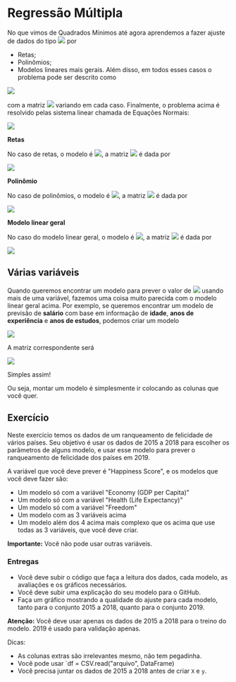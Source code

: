 # Regressão Múltipla

No que vimos de Quadrados Mínimos até agora aprendemos a fazer ajuste de dados do tipo <img src="https://render.githubusercontent.com/render/math?math=\color{cyan}(x_i, y_i), \ i = 1, \dots, n"> por
- Retas;
- Polinômios;
- Modelos lineares mais gerais.
Além disso, em todos esses casos o problema pode ser descrito como

<img src="https://render.githubusercontent.com/render/math?math=\color{cyan}\displaystyle \min_{\beta} \tfrac{1}{2} \Vert X\beta - y\Vert^2,">

com a matriz <img src="https://render.githubusercontent.com/render/math?math=\color{cyan}X"> variando em cada caso. Finalmente, o problema acima é resolvido pelas sistema linear chamada de Equações Normais:

<img src="https://render.githubusercontent.com/render/math?math=\color{cyan}\displaystyle X^T X \beta = X^T y.">

**Retas**

No caso de retas, o modelo é <img src="https://render.githubusercontent.com/render/math?math=\color{cyan} h_{\beta}(x) = \beta_0 %2B \beta_1 x">, a matriz <img src="https://render.githubusercontent.com/render/math?math=\color{cyan}X"> é dada por

<img src="https://render.githubusercontent.com/render/math?math=%5Ccolor%7Bcyan%7D%5Cdisplaystyle%20X%20%3D%20%5Cbegin%7Bbmatrix%7D%201%20%26%20x_1%20%5C%5C%201%20%26%20x_2%20%5C%5C%20%5Cvdots%20%26%20%5Cvdots%20%5C%5C%201%20%26%20x_n%20%5Cend%7Bbmatrix%7D.">

**Polinômio**

No caso de polinômios, o modelo é <img src="https://render.githubusercontent.com/render/math?math=\color{cyan} h_{\beta}(x) = \beta_0 %2B \beta_1 x %2B \beta_2 x^2 %2B \dots %2B \beta_p x^p">, a matriz <img src="https://render.githubusercontent.com/render/math?math=\color{cyan}X"> é dada por

<img src="https://render.githubusercontent.com/render/math?math=%5Ccolor%7Bcyan%7D%5Cdisplaystyle%20X%20%3D%20%5Cbegin%7Bbmatrix%7D%201%20%26%20x_1%20%26%20x_1%5E2%20%26%20%5Cdots%20%26%20x_1%5Ep%20%5C%5C%201%20%26%20x_2%20%26%20x_2%5E2%20%26%20%5Cdots%20%26%20x_2%5Ep%20%5C%5C%20%5Cvdots%20%26%20%5Cvdots%20%26%20%5Cvdots%20%26%20%26%20%5Cvdots%20%5C%5C%201%20%26%20x_n%20%26%20x_n%5E2%20%26%20%5Cdots%20%26%20x_n%5Ep%20%5Cend%7Bbmatrix%7D.">

**Modelo linear geral**

No caso do modelo linear geral, o modelo é <img src="https://render.githubusercontent.com/render/math?math=\color{cyan} h_{\beta}(x) = \beta_1 \phi_1(x) %2B \beta_2 \phi_2(x) %2B \dots %2B \beta_p \phi_p(x)">, a matriz <img src="https://render.githubusercontent.com/render/math?math=\color{cyan}X"> é dada por

<img src="https://render.githubusercontent.com/render/math?math=%5Ccolor%7Bcyan%7DX%20%3D%20%5Cbegin%7Bbmatrix%7D%0A%5Cphi_1(x_1)%20%26%20%5Cphi_2(x_1)%20%26%20%5Cdots%20%26%20%5Cphi_p(x_1)%20%5C%5C%0A%5Cphi_1(x_2)%20%26%20%5Cphi_2(x_2)%20%26%20%5Cdots%20%26%20%5Cphi_p(x_2)%20%5C%5C%0A%5Cvdots%20%26%20%5Cvdots%20%26%20%26%20%5Cvdots%20%5C%5C%0A%5Cphi_1(x_n)%20%26%20%5Cphi_2(x_n)%20%26%20%5Cdots%20%26%20%5Cphi_p(x_n)%20%5C%5C%0A%5Cend%7Bbmatrix%7D.">

## Várias variáveis

Quando queremos encontrar um modelo para prever o valor de <img src="https://render.githubusercontent.com/render/math?math=\color{cyan} y_i"> usando mais de uma variável, fazemos uma coisa muito parecida com o modelo linear geral acima. Por exemplo, se queremos encontrar um modelo de previsão de **salário** com base em informação de **idade**, **anos de experiência** e **anos de estudos**, podemos criar um modelo

<img src="https://render.githubusercontent.com/render/math?math=%5Ccolor%7Bcyan%7D%5Cdisplaystyle%20h_%7B%5Cbeta%7D(x)%20%3D%20%5Cbeta_0%20%2B%20%5Cbeta_%7B%5Ctext%7Bidade%7D%7D%20x%5E%7B%5Ctext%7Bidade%7D%7D%20%2B%20%5Cbeta_%7B%5Ctext%7Banos%20exp%7D%7D%20x%5E%7B%5Ctext%7Banos%20exp%7D%7D%20%2B%20%5Cbeta_%7B%5Ctext%7Banos%20est%7D%7D%20x%5E%7B%5Ctext%7Banos%20est%7D%7D.">

A matriz correspondente será

<img src="https://render.githubusercontent.com/render/math?math=%5Ccolor%7Bcyan%7D%0AX%20%3D%20%5Cbegin%7Bbmatrix%7D%0A1%20%26%20x%5E%7B%5Ctext%7Bidade%7D%7D_1%20%26%20x%5E%7B%5Ctext%7Banos%20exp%7D%7D_1%20%26%20x%5E%7B%5Ctext%7Banos%20est%7D%7D_1%20%5C%5C%0A1%20%26%20x%5E%7B%5Ctext%7Bidade%7D%7D_2%20%26%20x%5E%7B%5Ctext%7Banos%20exp%7D%7D_2%20%26%20x%5E%7B%5Ctext%7Banos%20est%7D%7D_2%20%5C%5C%0A%5Cvdots%20%26%20%5Cvdots%20%26%20%5Cvdots%20%26%20%5Cvdots%20%5C%5C%0A1%20%26%20x%5E%7B%5Ctext%7Bidade%7D%7D_p%20%26%20x%5E%7B%5Ctext%7Banos%20exp%7D%7D_p%20%26%20x%5E%7B%5Ctext%7Banos%20est%7D%7D_p%20%5C%5C%0A%5Cend%7Bbmatrix%7D.">

Simples assim!

Ou seja, montar um modelo é simplesmente ir colocando as colunas que você quer.

## Exercício

Neste exercício temos os dados de um ranqueamento de felicidade de vários países.
Seu objetivo é usar os dados de 2015 a 2018 para escolher os parâmetros de alguns modelo, e usar esse modelo para prever o ranqueamento de felicidade dos países em 2019.

A variável que você deve prever é "Happiness Score", e os modelos que você deve fazer são:

- Um modelo só com a variável "Economy (GDP per Capita)"
- Um modelo só com a variável "Health (Life Expectancy)"
- Um modelo só com a variável "Freedom"
- Um modelo com as 3 variáveis acima
- Um modelo além dos 4 acima mais complexo que os acima que use todas as 3 variáveis, que você deve criar.

**Importante:** Você não pode usar outras variáveis.

### Entregas

- Você deve subir o código que faça a leitura dos dados, cada modelo, as avaliações e os gráficos necessários.
- Você deve subir uma explicação do seu modelo para o GitHub.
- Faça um gráfico mostrando a qualidade do ajuste para cada modelo, tanto para o conjunto 2015 a 2018, quanto para o conjunto 2019.

**Atenção:** Você deve usar apenas os dados de 2015 a 2018 para o treino do modelo. 2019 é usado para validação apenas.

Dicas:
- As colunas extras são irrelevantes mesmo, não tem pegadinha.
- Você pode usar `df = CSV.read("arquivo", DataFrame)
- Você precisa juntar os dados de 2015 a 2018 antes de criar `X` e `y`.